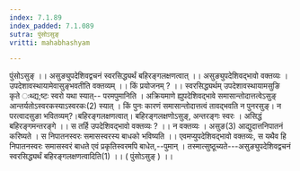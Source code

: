 ```yaml
---
index: 7.1.89
index_padded: 7.1.089
sutra: पुंसोऽसुङ्
vritti: mahabhashyam

---
```

 पुंसोऽसुङ् ।। असुङ्युपदेशिवद्वचनं स्वरसिद्ध्यर्थं बहिरङ्गलक्षणत्वात् ।। असुङ्युपदेशिवद्भावो वक्तव्यः । उपदेशावस्थायामेवासुङ्भवतीति वक्तव्यम् ।। किं प्रयोजनम् ? ।। स्वरसिद्ध्यर्थम् उपदेशावस्थायामसुङि कृते ःथ्द्य;ष्टः स्वरो यथा स्यात्-- परमपुमानिति । अक्रियमाणे ह्युपदेशिवद्भावे समासान्तोदात्तत्वेऽसुङ् आन्तर्यतोऽस्वरकस्याऽस्वरकः(2) स्यात् । किं पुनः कारणं समासान्तोदात्तत्वं तावद्भवति न पुनरसुङ्। न परत्वादसुङा भवितव्यम्?।बहिरङ्गलक्षणत्वात्। बहिरङ्गलक्षणोऽसुङ्, अन्तरङ्गः स्वरः । असिद्धं बहिरङ्गमन्तरङ्गे ।। स तर्हि उपदेशिवद्भावो वक्तव्यः ? ।। न वक्तव्यः । असुङ(3) आद्युदात्तनिपातनं करिष्यते । स निपातनस्वरः समासस्वरस्य बाधको भविष्यति ।। एवमप्युपदेशिवद्भावो वक्तव्यः, स यथैव हि निपातनस्वरः समासस्वरं बाधते एवं प्रकृतिस्वरमपि बाधेत,--पुमान् । तस्मात्सुष्ठूच्यते---असुङ्युपदेशिवद्वचनं स्वरसिद्ध्यर्थं बहिरङ्गलक्षणत्वादिति(1) ।। ( पुंसोऽसुङ् ) ।। 